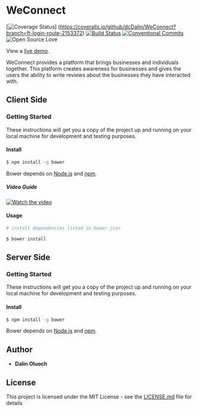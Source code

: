 # WeConnect
[![Coverage Status](https://coveralls.io/repos/github/dcDalin/WeConnect/badge.svg?branch=ft-login-route-2153372)] (https://coveralls.io/github/dcDalin/WeConnect?branch=ft-login-route-2153372) [![Build Status](https://travis-ci.org/dcDalin/WeConnect.svg?branch=master)](https://travis-ci.org/dcDalin/WeConnect) [![Conventional Commits](https://img.shields.io/badge/Conventional%20Commits-1.0.0-yellow.svg)](https://conventionalcommits.org) ![Open Source Love](https://badges.frapsoft.com/os/mit/mit.svg?v=102)

View a [live demo](https://dcdalin.github.io/WeConnect/).

WeConnect provides a platform that brings businesses and individuals together. This platform creates awareness for businesses and gives the users the ability to write reviews about the businesses they have interacted with.  


## Client Side
### Getting Started

These instructions will get you a copy of the project up and running on your local machine for development and testing purposes. 

#### Install


```sh
$ npm install -g bower
```

Bower depends on [Node.js](http://nodejs.org/) and [npm](http://npmjs.org/).

##### Video Guide
[![Watch the video](https://raw.github.com/GabLeRoux/WebMole/master/ressources/WebMole_Youtube_Video.png)](https://www.youtube.com/watch?v=7jy5d27jmrY)
#### Usage

```sh
# install dependencies listed in bower.json

$ bower install
```

## Server Side
### Getting Started

These instructions will get you a copy of the project up and running on your local machine for development and testing purposes. 

#### Install


```sh
$ npm install -g bower
```

Bower depends on [Node.js](http://nodejs.org/) and [npm](http://npmjs.org/).

## Author

* **Dalin Oluoch** 

## License

This project is licensed under the MIT License - see the [LICENSE.md](LICENSE.md) file for details